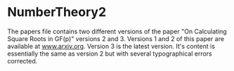 # NumberTheory2
The papers file contains two different versions of the paper "On Calculating Square Roots in GF(p)" versions 2 and 3.
Versions 1 and 2 of this paper are available at www.arxiv.org.  Version 3 is the latest version.  It's content is essentially the same as version 2 but with several typographical errors corrected.
